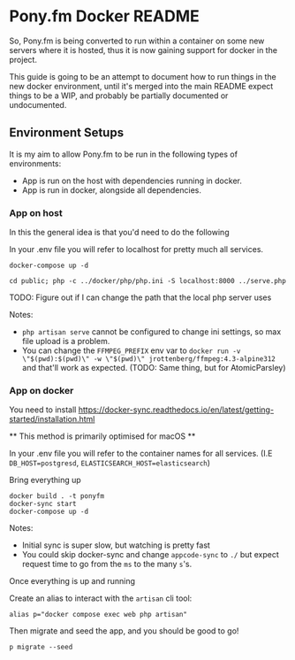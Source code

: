 # Pony.fm Docker README

So, Pony.fm is being converted to run within a container on some new servers where it is hosted, thus it is now gaining
support for docker in the project. 

This guide is going to be an attempt to document how to run things in the new docker environment, until it's merged into
the main README expect things to be a WIP, and probably be partially documented or undocumented.

## Environment Setups

It is my aim to allow Pony.fm to be run in the following types of environments:

- App is run on the host with dependencies running in docker.
- App is run in docker, alongside all dependencies.

### App on host

In this the general idea is that you'd need to do the following

In your .env file you will refer to localhost for pretty much all services.

```
docker-compose up -d
```
```
cd public; php -c ../docker/php/php.ini -S localhost:8000 ../serve.php
```

TODO: Figure out if I can change the path that the local php server uses

Notes:
- `php artisan serve` cannot be configured to change ini settings, so max file upload is a problem.
- You can change the `FFMPEG_PREFIX` env var to `docker run -v \"$(pwd):$(pwd)\" -w \"$(pwd)\" jrottenberg/ffmpeg:4.3-alpine312` and that'll work as expected. (TODO: Same thing, but for AtomicParsley)

### App on docker

You need to install https://docker-sync.readthedocs.io/en/latest/getting-started/installation.html

** This method is primarily optimised for macOS **

In your .env file you will refer to the container names for all services. (I.E `DB_HOST=postgresd`, `ELASTICSEARCH_HOST=elasticsearch`)

Bring everything up
```
docker build . -t ponyfm
docker-sync start
docker-compose up -d
```

Notes:
- Initial sync is super slow, but watching is pretty fast
- You could skip docker-sync and change `appcode-sync` to `./` but expect request time to go from the `ms` to the many `s`'s.

Once everything is up and running

Create an alias to interact with the `artisan` cli tool:

```
alias p="docker compose exec web php artisan"
```

Then migrate and seed the app, and you should be good to go! 

```
p migrate --seed
```
